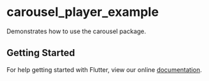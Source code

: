 # carousel_player_example

Demonstrates how to use the carousel package.

## Getting Started

For help getting started with Flutter, view our online
[documentation](http://flutter.io/).
